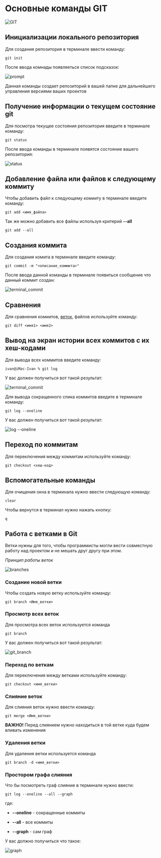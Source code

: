 # Основные команды GIT
![GIT](/image/trabajar-ramas-git.png)

## **Инициализации локального репозитория**

Для создания репозитория в терминале ввести команду: 
    
    git init

После ввода комнады появляеться список подсказок:

![prompt](/image/prompt.png)


Данная команды создает репозиторий в вашей папке для дальнейшего управления версиями ваших проектов

## **Получение информации о текущем состояние git**

Для посмотра текущее состояния репозитория введите в терминале команду:

    git status

После ввода команды в терминале появятся состояние вашего репозитория:

![status](/image/terminal_status.png)

## **Добавление файла или файлов к следующему коммиту**

Чтобы добавить файл к следующему комииту в терминале введите команду:

    git add <имя_файла>

Так же можно добавить все файлы используя критерий **--all**

    git add --all

## **Создания коммита**

Для создания комита в терминале введите команду:

    git commit -m "<описание_коммита>"

 После ввода данной команды в терминале появиться сообщение что данный коммит создан:

![terminal_commit](/image/terminal_commit.png)

## **Сравнения**

Для сравнения комиитов, [веток](#работа-с-ветками-в-git), файлов используйте команду:

    git diff <имя1> <имя2>

## **Вывод на экран истории всех коммитов с их хеш-кодами**

Для вывода всех коммитов введите команду:

    ivan@iMac-Ivan % git log

 У вас должен получиться вот такой результат:

![terminal_commit](/iamge/terminal_log.png)

Для вывода сокращенного спика коммитов введите в терминале команду:

    git log --oneline

У вас должен получиться вот такой результат:

![log --oneline](/image/terminal_log_oneline.png)

## **Переход по коммитам**
Для переключения между коммитам используйте команду:

    git checkout <хеш-код>

## **Вспомогательные команды**

Для очищения окна в терминала нужно ввести следующую команду:

    clear

Чтобы вернутся в терминал нужно нажать кнопку:

    q

## **Работа с ветками в Git**

Ветки нужны для того, чтобы программисты могли вести совместную работу над проектом и не мешать друг другу при этом.

*Принцип работы веток*

![branches](/image/branches.webp)

### Создание новой ветки

Чтобы создать новую ветку используйте команду:
    
    git branch <Имя_ветки>

### Просмотр всех веток

Для просмотра всех веток используется команда 

    git branch

У вас должен получиться вот такой результат:

![git_branch](/image/terminal_git_branch.png)

### Переход по веткам
Для переключения между ветками используйте команду:

    git checkout <имя_ветки>


### Слияние веток

Для слияния веток нужно ввести команду:

    git merge <Имя_ветки>

**ВАЖНО!** 
Перед слиянием нужно находиться в той ветке куда будем вливать изменения

### Удаления ветки
 
 Для удаления ветки используется команда 

    git branch -d <имя_ветки>

### Простором графа слияния

Что бы посмотреть граф слияние в терминале нужно ввести:

    git log --oneline --all --graph

где:

* **--oneline** - сокращенные коммиты

* **--all** - все коммиты

* **--graph** - сам граф

У вас должно получиться что такое:

![graph](/image/graph.png)

